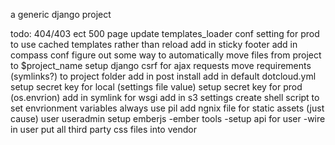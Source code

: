 a generic django project


todo:
  404/403 ect
  500 page
  update templates_loader conf setting for prod to use cached templates rather than reload
  add in sticky footer
  add in compass conf
  figure out some way to automatically move files from project to $project_name
  setup django csrf for ajax requests
  move requirements (symlinks?) to project folder
  add in post install
  add in default dotcloud.yml
  setup secret key for local (settings file value)
  setup secret key for prod  (os.envrion)
  add in symlink for wsgi
  add in s3 settings
  create shell script to set envrionment variables
  always use pil
  add ngnix file for static assets (just cause)
  user useradmin
  setup emberjs
     -ember tools
     -setup api for user
     -wire in user
  put all third party css files into vendor